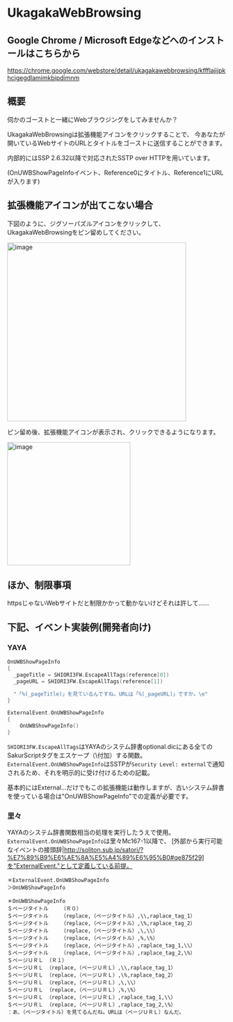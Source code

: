 # UkagakaWebBrowsing

## Google Chrome / Microsoft Edgeなどへのインストールはこちらから
https://chrome.google.com/webstore/detail/ukagakawebbrowsing/kffflajijpkhcjgegdlamimkbipdimnm

## 概要

伺かのゴーストと一緒にWebブラウジングをしてみませんか？

UkagakaWebBrowsingは拡張機能アイコンをクリックすることで、
今あなたが開いているWebサイトのURLとタイトルをゴーストに送信することができます。

内部的にはSSP 2.6.32以降で対応されたSSTP over HTTPを用いています。

(OnUWBShowPageInfoイベント、Reference0にタイトル、Reference1にURLが入ります)

## 拡張機能アイコンが出てこない場合

下図のように、ジグソーパズルアイコンをクリックして、UkagakaWebBrowsingをピン留めしてください。

<img width="411" alt="image" src="https://user-images.githubusercontent.com/19942540/236590538-c2272fd2-7c8e-4442-9beb-7bf8ad10434d.png">

ピン留め後、拡張機能アイコンが表示され、クリックできるようになります。

<img width="283" alt="image" src="https://user-images.githubusercontent.com/19942540/236590654-96592c7e-53a1-4e23-aa17-cf71575996e5.png">

## ほか、制限事項

httpsじゃないWebサイトだと制限かかって動かないけどそれは許して……

## 下記、イベント実装例(開発者向け)

### YAYA
```C
OnUWBShowPageInfo
{
  _pageTitle = SHIORI3FW.EscapeAllTags(reference[0])
  _pageURL = SHIORI3FW.EscapeAllTags(reference[1])

  "「%(_pageTitle)」を見ているんですね。URLは「%(_pageURL)」ですか。\e"
}

ExternalEvent.OnUWBShowPageInfo
{
    OnUWBShowPageInfo()
}
```
`SHIORI3FW.EscapeAllTags`はYAYAのシステム辞書optional.dicにある全てのSakurScriptタグをエスケープ（\付加）する関数。  
`ExternalEvent.OnUWBShowPageInfo`はSSTPが`Security Level: external`で通知されるため、それを明示的に受け付けるための記載。

基本的にはExternal...だけでもこの拡張機能は動作しますが、古いシステム辞書を使っている場合は"OnUWBShowPageInfo"での定義が必要です。

### 里々
YAYAのシステム辞書関数相当の処理を実行したうえで使用。
`ExternalEvent.OnUWBShowPageInfo`は里々Mc167-1以降で、
[外部から実行可能なイベントの接頭辞|http://soliton.sub.jp/satori/?%E7%89%B9%E6%AE%8A%E5%A4%89%E6%95%B0#qe875f29]を"ExternalEvent."として定義している前提。
```
＊ExternalEvent.OnUWBShowPageInfo
＞OnUWBShowPageInfo

＊OnUWBShowPageInfo
＄ページタイトル	（Ｒ０）
＄ページタイトル	（replace,（ページタイトル）,\\,raplace_tag_1）
＄ページタイトル	（replace,（ページタイトル）,\%,raplace_tag_2）
＄ページタイトル	（replace,（ページタイトル）,\,\\）
＄ページタイトル	（replace,（ページタイトル）,%,\%）
＄ページタイトル	（replace,（ページタイトル）,raplace_tag_1,\\）
＄ページタイトル	（replace,（ページタイトル）,raplace_tag_2,\%）
＄ページＵＲＬ	（Ｒ１）
＄ページＵＲＬ	（replace,（ページＵＲＬ）,\\,raplace_tag_1）
＄ページＵＲＬ	（replace,（ページＵＲＬ）,\%,raplace_tag_2）
＄ページＵＲＬ	（replace,（ページＵＲＬ）,\,\\）
＄ページＵＲＬ	（replace,（ページＵＲＬ）,%,\%）
＄ページＵＲＬ	（replace,（ページＵＲＬ）,raplace_tag_1,\\）
＄ページＵＲＬ	（replace,（ページＵＲＬ）,raplace_tag_2,\%）
：あ、（ページタイトル）を見てるんだね。URLは（ページＵＲＬ）なんだ。
```
